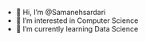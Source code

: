 - 👋 Hi, I’m @Samanehsardari
- 👀 I’m interested in Computer Science
- 🌱 I’m currently learning Data Science


<!---
Samanehsrd1994/Samanehsrd1994 is a ✨ special ✨ repository because its `README.md` (this file) appears on your GitHub profile.
You can click the Preview link to take a look at your changes.
--->
